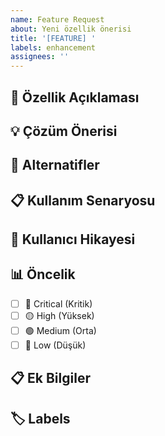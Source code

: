 ```yaml
---
name: Feature Request
about: Yeni özellik önerisi
title: '[FEATURE] '
labels: enhancement
assignees: ''
---
```


## 🚀 Özellik Açıklaması
<!-- Ne istiyorsunuz? Kısa ve net açıklama -->

## 💡 Çözüm Önerisi
<!-- Nasıl yapılabilir? Detaylı açıklama -->

## 🔄 Alternatifler
<!-- Başka çözümler var mı? -->

## 📋 Kullanım Senaryosu
<!-- Bu özellik hangi durumda kullanılacak? -->

## 🎯 Kullanıcı Hikayesi
<!-- As a [user type], I want [goal] so that [benefit] -->

## 📊 Öncelik
- [ ] 🔴 Critical (Kritik)
- [ ] 🟡 High (Yüksek)
- [ ] 🟢 Medium (Orta)
- [ ] 🔵 Low (Düşük)

## 📋 Ek Bilgiler
<!-- Ek notlar, referanslar, örnekler -->

## 🏷️ Labels
<!-- Uygun label'ları seçin: enhancement, feature, ui/ux, backend, frontend -->
